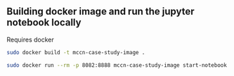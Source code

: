 ## Building docker image and run the jupyter notebook locally

Requires docker

```bash
sudo docker build -t mccn-case-study-image .
```

```bash
sudo docker run --rm -p 8082:8888 mccn-case-study-image start-notebook.py --NotebookApp.token='appn-mccn-case-study' --ip 0.0.0.0 -d
```